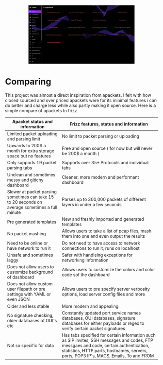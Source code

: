 <p align="center">
  <img src="Simple.png" width="350" title="Used">
</p>























































# Comparing 



This project was almost a direct inspiration from apackets. I felt with how closed sourced and over priced apackets were for its minimal features i can do better and charge less while also partly making it open source. Here is a simple compare of apackets to frizz 

| Apacket status and information | Frizz features, status and information | 
| ------------------------------ | -------------------------------------- | 
| Limited packet uploading and parsing limit | No limit to packet parsing or uploading | 
| Upwards to 200$ a month for extra storage space but no features | Free and open source ( for now but will never be 200$ a month ) | 
| Only supports 19 packet parsing tabs | Supports over 35+ Protocols and individual tabs | 
| Unclean and sometimes messy and gltichy dashboard | Cleaner, more modern and performant dashboard | 
| Slower at packet parsing sometimes can take 15 to 20 seconds on average sometimes a full minute | Parses up to 300,000 packets of different layers in under a few seconds | 
| Pre generated templates | New and freshly imported and generated templates | 
| No packet mashing | Allows users to take a list of pcap files, mash them into one and even output the results | 
| Need to be online or have network to run it | Do not need to have access to network connections to run it, runs on localhost | 
| Unsafe and sometimes laggy | Safer with handleing exceptions for networking information | 
| Does not allow users to customize background of dashboard | Allows users to customize the colors and color code sof the dashboard | 
| Does not allow custom user filepath or pre settings with YAML or even JSON | Allows users to pre specify server verbosity options, load server config files and more | 
| Older and less stable | More modern and appealing | 
| No signature checking, older databases of OUI's etc | Constantly updated port service names databases, OUI databases, signature databases for either payloads or regex to verify certain packet signatures | 
| Not so specific for data | Has tabs specified for certain information such as SIP invites, SSH messages and codes, FTP messgaes and code, certain authentication, statistics, HTTP parts, hostnames, servers, ports, POP3 IP's, MACS, Emails, To and FROM | 
